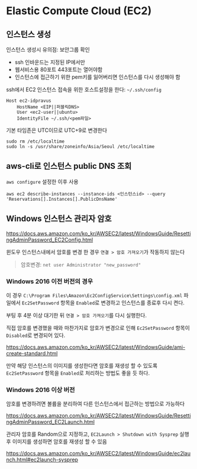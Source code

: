 # Elastic Compute Cloud (EC2)

## 인스턴스 생성

인스턴스 생성시 유의점: 보안그룹 확인

- ssh 인바운드는 지정된 IP에서만
- 웹서비스용 80포트 443포트는 열어야함
- 인스턴스에 접근하기 위한 pem키를 잃어버리면 인스턴스를 다시 생성해야 함

ssh에서 EC2 인스턴스 접속을 위한 호스트설정을 한다: `~/.ssh/config`

```text
Host ec2-idpravus
    HostName <EIP||퍼블릭DNS>
    User <ec2-user||ubuntu>
    IdentityFile ~/.ssh/<pem파일>
```

기본 타임존은 UTC이므로 UTC+9로 변경한다

```shell
sudo rm /etc/localtime
sudo ln -s /usr/share/zoneinfo/Asia/Seoul /etc/localtime
```

## aws-cli로 인스턴스 public DNS 조회

`aws configure` 설정한 이후 사용

`aws ec2 describe-instances --instance-ids <인스턴스id> --query 'Reservations[].Instances[].PublicDnsName'`

## Windows 인스턴스 관리자 암호

<https://docs.aws.amazon.com/ko_kr/AWSEC2/latest/WindowsGuide/ResettingAdminPassword_EC2Config.html>

윈도우 인스턴스내에서 암호를 변경 한 경우 `연결 > 암호 가져오기`가 작동하지 않는다

> 암호변경: `net user Administrator "new_password"`

### Windows 2016 이전 버전의 경우

이 경우 `C:\Program Files\Amazon\Ec2ConfigService\Settings\config.xml` 파일에서
`Ec2SetPassword` 항목을 `Enabled`로 변경하고 인스턴스를 종료후 다시 켠다.

부팅 후 4분 이상 대기한 뒤 `연결 > 암호 가져오기`를 다시 실행한다.

직접 암호를 변경했을 때와 마찬가지로 암호가 변경으로 인해 `Ec2SetPassword` 항목이 `Disabled`로 변경되어 있다.

<https://docs.aws.amazon.com/ko_kr/AWSEC2/latest/WindowsGuide/ami-create-standard.html>

만약 해당 인스턴스의 이미지를 생성한다면 암호를 재생성 할 수 있도록
`Ec2SetPassword` 항목을 `Enabled`로 처리하는 방법도 좋을 듯 하다.

### Windows 2016 이상 버전

암호를 변경하려면 볼륨을 분리하여 다른 인스턴스에서 접근하는 방법으로 가능하다

<https://docs.aws.amazon.com/ko_kr/AWSEC2/latest/WindowsGuide/ResettingAdminPassword_EC2Launch.html>

관리자 암호를 Random으로 지정하고, `EC2Launch > Shutdown with Sysprep` 실행후 이미지를 생성하면 암호를 재생성 할 수 있음

<https://docs.aws.amazon.com/ko_kr/AWSEC2/latest/WindowsGuide/ec2launch.html#ec2launch-sysprep>
